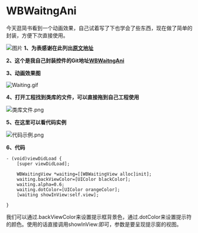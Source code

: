 # WBWaitngAni
今天逛简书看到一个动画效果，自己试着写了下也学会了些东西，现在做了简单的封装，方便下次直接使用。

![图片](http://upload-images.jianshu.io/upload_images/1728983-0211f1e96ea892a6.jpg)
**1、为表感谢在此列出[原文地址](http://www.jianshu.com/p/b660eb8b8bc1)**

**2、这个是我自己封装控件的Git地址[WBWaitngAni](https://github.com/ulovebin/WBWaitngAni)**

**3、动画效果图**

![Waiting.gif](http://upload-images.jianshu.io/upload_images/1728983-a8432f4eb39f21c0.gif?imageMogr2/auto-orient/strip)

**4、打开工程找到类库的文件，可以直接拖到自己工程使用**

![类库文件.png](http://upload-images.jianshu.io/upload_images/1728983-9e03f8044698a270.png?imageMogr2/auto-orient/strip%7CimageView2/2/w/1240)

**5、在这里可以看代码实例**

![代码示例.png](http://upload-images.jianshu.io/upload_images/1728983-be83dd0346f865ed.png?imageMogr2/auto-orient/strip%7CimageView2/2/w/1240)

**6、代码**
```
- (void)viewDidLoad {
    [super viewDidLoad];
    
    WBWaitingView *waiting=[[WBWaitingView alloc]init];
    waiting.backViewColor=[UIColor blackColor];
    waiting.alpha=0.6;
    waiting.dotColor=[UIColor orangeColor];
    [waiting showInView:self.view];
    
}
```
我们可以通过.backViewColor来设置提示框背景色，通过.dotColor来设置提示符的颜色。使用的话直接调用showInView:即可，参数是要呈现提示窗的视图。

